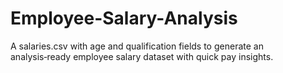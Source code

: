 # Employee-Salary-Analysis
A salaries.csv with age and qualification fields to generate an analysis‑ready employee salary dataset with quick pay insights. 
